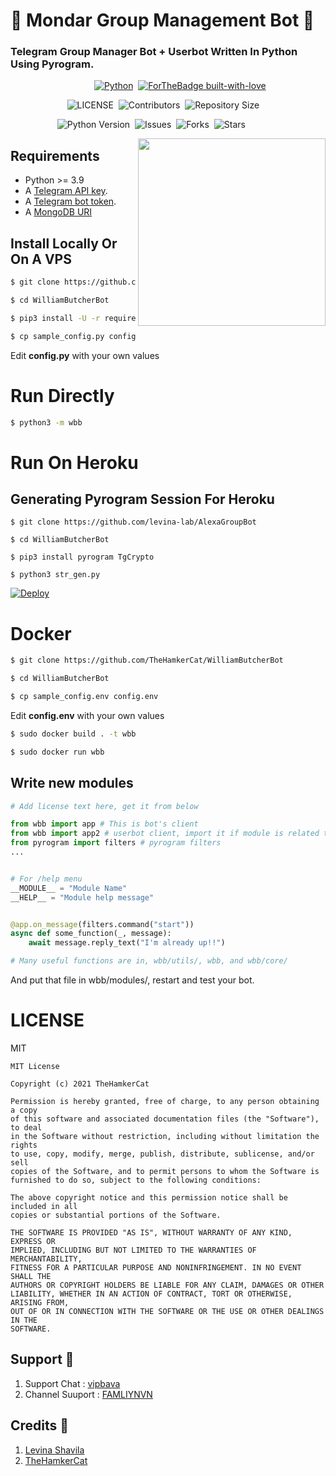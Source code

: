 # 🚨 Mondar Group Management Bot 🚨
### Telegram Group Manager Bot + Userbot Written In Python Using Pyrogram.


&nbsp;&nbsp;&nbsp;&nbsp;&nbsp;&nbsp;&nbsp;&nbsp;&nbsp;&nbsp;&nbsp;&nbsp;&nbsp;&nbsp;&nbsp;&nbsp;&nbsp;&nbsp;&nbsp;&nbsp;&nbsp;&nbsp;&nbsp;&nbsp;&nbsp;&nbsp;&nbsp;&nbsp;&nbsp;&nbsp;&nbsp;&nbsp;&nbsp;&nbsp;[![Python](http://forthebadge.com/images/badges/made-with-python.svg)](https://python.org)&nbsp;
[![ForTheBadge built-with-love](http://ForTheBadge.com/images/badges/built-with-love.svg)](https://GitHub.com/levina-lab/)


&nbsp;&nbsp;&nbsp;&nbsp;&nbsp;&nbsp;&nbsp;&nbsp;&nbsp;&nbsp;&nbsp;&nbsp;&nbsp;&nbsp;&nbsp;&nbsp;&nbsp;&nbsp;&nbsp;&nbsp;&nbsp;&nbsp;&nbsp;![LICENSE](https://img.shields.io/github/license/levina-lab/AlexaGroupBot?style=for-the-badge&logo=appveyor)&nbsp;
![Contributors](https://img.shields.io/github/contributors/levina-lab/AlexaGroupBot?style=for-the-badge&logo=appveyor)&nbsp;
![Repository Size](https://img.shields.io/github/repo-size/levina-lab/AlexaGroupBot?style=for-the-badge&logo=appveyor)


&nbsp;&nbsp;&nbsp;&nbsp;&nbsp;&nbsp;&nbsp;&nbsp;&nbsp;&nbsp;&nbsp;&nbsp;&nbsp;&nbsp;&nbsp;&nbsp;&nbsp;&nbsp;&nbsp;![Python Version](https://img.shields.io/badge/python-3.8-green?style=for-the-badge&logo=appveyor)&nbsp;
![Issues](https://img.shields.io/github/issues/levina-lab/AlexaGroupBot?style=for-the-badge&logo=appveyor)&nbsp;
![Forks](https://img.shields.io/github/forks/levina-lab/AlexaGroupBot?style=for-the-badge&logo=appveyor)&nbsp;
![Stars](https://img.shields.io/github/stars/levina-lab/AlexaGroupBot?style=for-the-badge&logo=appveyor)



<img src="https://telegra.ph/file/0a1b9a0331be658e64871.jpg" width="300" align="right">


## Requirements

- Python >= 3.9
- A [Telegram API key](https://docs.pyrogram.org/intro/setup#api-keys).
- A [Telegram bot token](https://t.me/botfather).
- A [MongoDB URI](https://telegra.ph/How-To-get-Mongodb-URI-04-06)


## Install Locally Or On A VPS

```sh
$ git clone https://github.com/levina-lab/AlexaGroupBot

$ cd WilliamButcherBot

$ pip3 install -U -r requirements.txt

$ cp sample_config.py config.py
```
Edit **config.py** with your own values

# Run Directly
```sh
$ python3 -m wbb
```

# Run On Heroku

## Generating Pyrogram Session For Heroku

```
$ git clone https://github.com/levina-lab/AlexaGroupBot

$ cd WilliamButcherBot

$ pip3 install pyrogram TgCrypto

$ python3 str_gen.py
```

[![Deploy](https://www.herokucdn.com/deploy/button.svg)](https://heroku.com/deploy?template=https://github.com/mondar111/MonGroupBot/)


# Docker

```sh
$ git clone https://github.com/TheHamkerCat/WilliamButcherBot

$ cd WilliamButcherBot

$ cp sample_config.env config.env
```
Edit **config.env** with your own values

```sh
$ sudo docker build . -t wbb

$ sudo docker run wbb
```

## Write new modules

```py
# Add license text here, get it from below

from wbb import app # This is bot's client
from wbb import app2 # userbot client, import it if module is related to userbot
from pyrogram import filters # pyrogram filters
...


# For /help menu
__MODULE__ = "Module Name"
__HELP__ = "Module help message"


@app.on_message(filters.command("start"))
async def some_function(_, message):
    await message.reply_text("I'm already up!!")

# Many useful functions are in, wbb/utils/, wbb, and wbb/core/
```

And put that file in wbb/modules/, restart and test your bot.

# LICENSE

MIT

```
MIT License

Copyright (c) 2021 TheHamkerCat

Permission is hereby granted, free of charge, to any person obtaining a copy
of this software and associated documentation files (the "Software"), to deal
in the Software without restriction, including without limitation the rights
to use, copy, modify, merge, publish, distribute, sublicense, and/or sell
copies of the Software, and to permit persons to whom the Software is
furnished to do so, subject to the following conditions:

The above copyright notice and this permission notice shall be included in all
copies or substantial portions of the Software.

THE SOFTWARE IS PROVIDED "AS IS", WITHOUT WARRANTY OF ANY KIND, EXPRESS OR
IMPLIED, INCLUDING BUT NOT LIMITED TO THE WARRANTIES OF MERCHANTABILITY,
FITNESS FOR A PARTICULAR PURPOSE AND NONINFRINGEMENT. IN NO EVENT SHALL THE
AUTHORS OR COPYRIGHT HOLDERS BE LIABLE FOR ANY CLAIM, DAMAGES OR OTHER
LIABILITY, WHETHER IN AN ACTION OF CONTRACT, TORT OR OTHERWISE, ARISING FROM,
OUT OF OR IN CONNECTION WITH THE SOFTWARE OR THE USE OR OTHER DEALINGS IN THE
SOFTWARE.
```

## Support 🌺

1. Support Chat : [vipbava](https://t.me/siniajaloh)
2. Channel Suuport : [FAMLIYNVN](https://t.me/FAMILYNVN)

## Credits 💖

1. [Levina Shavila](github.com/levina-lab)
2. [TheHamkerCat](github.com/thehamkercat)
